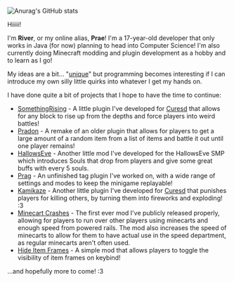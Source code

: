 ![Anurag's GitHub stats](https://github-readme-stats.vercel.app/api?username=praenyth&show_icons=true&theme=gruvbox)

Hiiiii!

I'm **River**, or my online alias, **Prae**! I'm a 17-year-old developer that only works in Java (for now) planning to head into Computer Science! I'm also currently doing Minecraft modding and plugin development as a hobby and to learn as I go!

My ideas are a bit... "[unique](https://github.com/Praenyth/JumpLeak)" but programming becomes interesting if I can introduce my own silly little quirks into whatever I get my hands on.

I have done quite a bit of projects that I hope to have the time to continue:

- [SomethingRising](https://github.com/SillySaucersIncorporated/SomethingRising) - A little plugin I've developed for [Curesd](https://www.youtube.com/@Curesd_) that allows for any block to rise up from the depths and force players into weird battles!
- [Pradon](https://github.com/Praenyth/Pradon) - A remake of an older plugin that allows for players to get a large amount of a random item from a list of items and battle it out until one player remains!
- [HallowsEve](https://github.com/Praenyth/HallowsEve) - Another little mod I've developed for the HallowsEve SMP which introduces Souls that drop from players and give some great buffs with every 5 souls.
- [Prag](https://github.com/Praenyth/Prag) - An unfinished tag plugin I've worked on, with a wide range of settings and modes to keep the minigame replayable!
- [Kamikaze](https://github.com/Praenyth/kamikaze) - Another little plugin I've developed for [Curesd](https://www.youtube.com/@Curesd_) that punishes players for killing others, by turning them into fireworks and exploding! :3
- [Minecart Crashes](https://github.com/Praenyth/minecart-crashes-fabric) - The first ever mod I've publicly released properly, allowing for players to run over other players using minecarts and enough speed from powered rails. The mod also increases the speed of minecarts to allow for them to have actual use in the speed department, as regular minecarts aren't often used.
- [Hide Item Frames](https://github.com/Praenyth/HideItemFrames) - A simple mod that allows players to toggle the visibility of item frames on keybind!

...and hopefully more to come! :3
